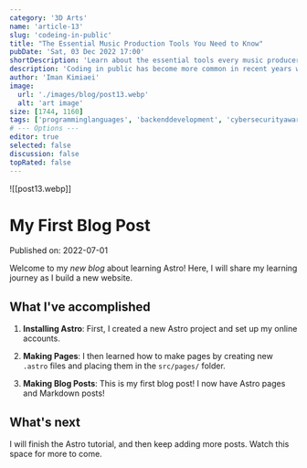 ```yaml
---
category: '3D Arts'
name: 'article-13'
slug: 'codeing-in-public'
title: "The Essential Music Production Tools You Need to Know"
pubDate: 'Sat, 03 Dec 2022 17:00'
shortDescription: 'Learn about the essential tools every music producer needs to have, from software to hardware.'
description: 'Coding in public has become more common in recent years with the rise of social coding platforms like GitHub and the increasing popularity of open source software development. However, coding in public can present a unique set of challenges for developers who are used to working in private settings. In this article, we will explore the top 10 new challenges that developers may face when coding in public, such as managing feedback from the community, dealing with public scrutiny and criticism, maintaining professionalism and integrity, and balancing productivity with engagement in public forums. This article aims to provide helpful tips and strategies for developers who want to code in public effectively while still maintaining their sanity and productivity.'
author: 'Iman Kimiaei'
image:
  url: './images/blog/post13.webp'
  alt: 'art image'
size: [1744, 1160]
tags: ['programminglanguages', 'backenddevelopment', 'cybersecurityawareness', 'webapplication', 'developercommunity']
# --- Options ---
editor: true
selected: false
discussion: false
topRated: false
---
```



![[post13.webp]]


# My First Blog Post

Published on: 2022-07-01

Welcome to my _new blog_ about learning Astro! Here, I will share my learning journey as I build a new website.

## What I've accomplished

1. **Installing Astro**: First, I created a new Astro project and set up my online accounts.

2. **Making Pages**: I then learned how to make pages by creating new `.astro` files and placing them in the `src/pages/` folder.

3. **Making Blog Posts**: This is my first blog post! I now have Astro pages and Markdown posts!

## What's next

I will finish the Astro tutorial, and then keep adding more posts. Watch this space for more to come.
